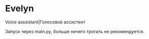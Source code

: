 # Evelyn
Voice asssistant|Голосовой ассистент

Запуск через main.py, больше ничего трогать не рекомендуется.
